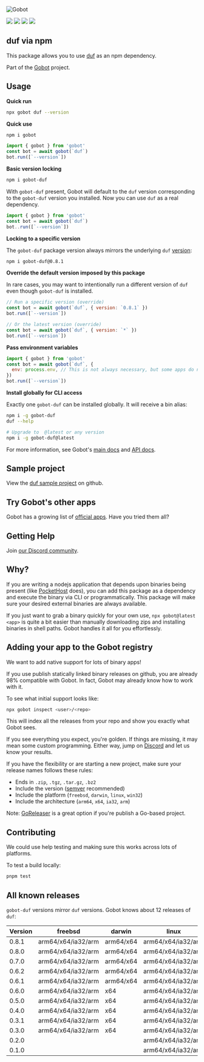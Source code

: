 ![Gobot](https://raw.githubusercontent.com/benallfree/gobot/v1.0.0-alpha.31/assets/gobot-banner-300x.png)

![](https://img.shields.io/npm/v/gobot-duf) ![](https://img.shields.io/npm/dt/gobot-duf) ![](https://img.shields.io/github/commit-activity/t/benallfree/gobot) ![](https://img.shields.io/github/stars/benallfree/gobot)

## duf via npm

This package allows you to use [duf](https://github.com/muesli/duf) as an npm dependency.

Part of the [Gobot](https://www.npmjs.com/package/gobot) project.

## Usage

**Quick run**

```bash
npx gobot duf --version
```

**Quick use**

```bash
npm i gobot
```

```js
import { gobot } from 'gobot'
const bot = await gobot(`duf`)
bot.run([`--version`])
```

**Basic version locking**

```bash
npm i gobot-duf
```

With `gobot-duf` present, Gobot will default to the `duf` version corresponding to the `gobot-duf` version you installed. Now you can use `duf` as a real dependency.

```js
import { gobot } from 'gobot'
const bot = await gobot(`duf`)
bot..run([`--version`])
```

**Locking to a specific version**

The `gobot-duf` package version always mirrors the underlying `duf` [version](#known-versions):

```bash
npm i gobot-duf@0.8.1
```

**Override the default version imposed by this package**

In rare cases, you may want to intentionally run a different version of `duf` even though `gobot-duf` is installed.

```js
// Run a specific version (override)
const bot = await gobot(`duf`, { version: `0.8.1` })
bot.run([`--version`])

// Or the latest version (override)
const bot = await gobot(`duf`, { version: `*` })
bot.run([`--version`])
```

**Pass environment variables**

```js
import { gobot } from 'gobot'
const bot = await gobot(`duf`, {
  env: process.env, // This is not always necessary, but some apps do need it
})
bot.run([`--version`])
```

**Install globally for CLI access**

Exactly one `gobot-duf` can be installed globally. It will receive a bin alias:

```bash
npm i -g gobot-duf
duf --help

# Upgrade to  @latest or any version
npm i -g gobot-duf@latest
```

For more information, see Gobot's [main docs](https://www.npmjs.com/package/gobot) and [API docs](https://github.com/benallfree/gobot/blob/v1.0.0-alpha.31/docs/readme.md).



## Sample project

View the [duf sample project](https://github.com/benallfree/gobot/tree/v1.0.0-alpha.31/src/apps/duf/sample-project) on github.

## Try Gobot's other apps

Gobot has a growing list of [official apps](https://www.npmjs.com/package/gobot#official-gobot-apps). Have you tried them all?

## Getting Help

Join [our Discord community](https://discord.gg/977kMmFnXc).

## Why?

If you are writing a nodejs application that depends upon binaries being present (like [PocketHost](https://github.com/pockethost/pockethost) does), you can add this package as a dependency and execute the binary via CLI or programmatically. This package will make sure your desired external binaries are always available.

If you just want to grab a binary quickly for your own use, `npx gobot@latest <app>` is quite a bit easier than manually downloading zips and installing binaries in shell paths. Gobot handles it all for you effortlessly.

## Adding your app to the Gobot registry

We want to add native support for lots of binary apps!

If you use publish statically linked binary releases on github, you are already 98% compatible with Gobot. In fact, Gobot may already know how to work with it.

To see what initial support looks like:

```bash
npx gobot inspect <user>/<repo>
```

This will index all the releases from your repo and show you exactly what Gobot sees.

If you see everything you expect, you're golden. If things are missing, it may mean some custom programming. Either way, jump on [Discord](https://discord.gg/977kMmFnXc) and let us know your results.

If you have the flexibility or are starting a new project, make sure your release names follows these rules:

- Ends in `.zip`, `.tgz`, `.tar.gz`, `.bz2`
- Include the version ([semver](https://semver.org) recommended)
- Include the platform (`freebsd`, `darwin`, `linux`, `win32`)
- Include the architecture (`arm64`, `x64`, `ia32`, `arm`)

Note: [GoReleaser](https://goreleaser.com/) is a great option if you're publish a Go-based project.

## Contributing

We could use help testing and making sure this works across lots of platforms.

To test a build locally:

```bash
pnpm test
```


## All known releases

`gobot-duf` versions mirror `duf` versions. Gobot knows about 12 releases of `duf`:

| Version | freebsd            | darwin    | linux              | win32    |
| ------- | ------------------ | --------- | ------------------ | -------- |
| 0.8.1   | arm64/x64/ia32/arm | arm64/x64 | arm64/x64/ia32/arm | x64/ia32 |
| 0.8.0   | arm64/x64/ia32/arm | arm64/x64 | arm64/x64/ia32/arm | x64/ia32 |
| 0.7.0   | arm64/x64/ia32/arm | arm64/x64 | arm64/x64/ia32/arm | x64/ia32 |
| 0.6.2   | arm64/x64/ia32/arm | arm64/x64 | arm64/x64/ia32/arm | x64/ia32 |
| 0.6.1   | arm64/x64/ia32/arm | arm64/x64 | arm64/x64/ia32/arm | x64/ia32 |
| 0.6.0   | arm64/x64/ia32/arm | x64       | arm64/x64/ia32/arm | x64/ia32 |
| 0.5.0   | arm64/x64/ia32/arm | x64       | arm64/x64/ia32/arm | x64/ia32 |
| 0.4.0   | arm64/x64/ia32/arm | x64       | arm64/x64/ia32/arm | x64/ia32 |
| 0.3.1   | arm64/x64/ia32/arm | x64       | arm64/x64/ia32/arm |          |
| 0.3.0   | arm64/x64/ia32/arm | x64       | arm64/x64/ia32/arm |          |
| 0.2.0   |                    |           | arm64/x64/ia32/arm |          |
| 0.1.0   |                    |           | arm64/x64/ia32/arm |          |
